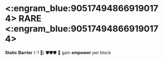 # <:engram_blue:905174948669190174> RARE <:engram_blue:905174948669190174>

**Static Barrier** (-1 :large_blue_diamond:) :shield::shield:🛡️ 🔀 gain __empower__ per block
